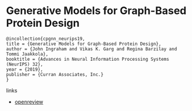 # Generative Models for Graph-Based Protein Design

```
@incollection{cpgnn_neurips19,
title = {Generative Models for Graph-Based Protein Design},
author = {John Ingraham and Vikas K. Garg and Regina Barzilay and Tommi Jaakkola},
booktitle = {Advances in Neural Information Processing Systems (NeurIPS) 32},
year = {2019},
publisher = {Curran Associates, Inc.}
}
```

links
- [openreview](https://openreview.net/forum?id=SJgxrLLKOE)
